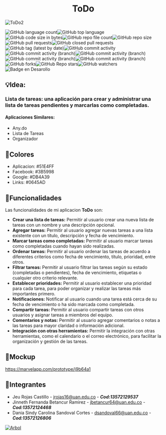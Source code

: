 <h1 align="center"> ToDo </h1>

![ToDo2](https://user-images.githubusercontent.com/90876062/232974613-69d8de40-8abb-4091-8b01-7b66d4dfa5f8.png)

![GitHub language count](https://img.shields.io/github/languages/count/JeuRC/ToDo?style=plastic)![GitHub top language](https://img.shields.io/github/languages/top/JeuRC/ToDo?style=plastic)![GitHub code size in bytes](https://img.shields.io/github/languages/code-size/JeuRC/ToDo?style=plastic)![GitHub repo file count](https://img.shields.io/github/directory-file-count/JeuRC/ToDo?style=plastic)![GitHub repo size](https://img.shields.io/github/repo-size/JeuRC/Todo?style=plastic)![GitHub pull requests](https://img.shields.io/github/issues-pr/JeuRC/ToDo?style=plastic)![GitHub closed pull requests](https://img.shields.io/github/issues-pr-closed/JeuRC/ToDo?style=plastic)![GitHub tag (latest by date)](https://img.shields.io/github/v/tag/JeuRC/ToDo?style=plastic)![GitHub commit activity](https://img.shields.io/github/commit-activity/w/JeuRC/ToDo?style=plastic)![GitHub commit activity (branch)](https://img.shields.io/github/commit-activity/w/JeuRC/ToDo/main?label=commit%20activity%20main&style=plastic)![GitHub commit activity (branch)](https://img.shields.io/github/commit-activity/w/JeuRC/ToDo/jeu?label=commit%20activity%20jeu&style=plastic)![GitHub commit activity (branch)](https://img.shields.io/github/commit-activity/w/JeuRC/ToDo/jinneth?label=commit%20activity%20jinneth&style=plastic)![GitHub commit activity (branch)](https://img.shields.io/github/commit-activity/w/JeuRC/ToDo/carolina?label=commit%20activity%20carolina&style=plastic)![GitHub forks](https://img.shields.io/github/forks/JeuRC/ToDo?style=social)![GitHub Repo stars](https://img.shields.io/github/stars/JeuRC/ToDo?style=social)![GitHub watchers](https://img.shields.io/github/watchers/JeuRC/ToDO?style=social)
![Badge en Desarollo](https://img.shields.io/badge/STATUS-EN%20DESAROLLO-green)
## :bulb:Idea:
### Lista de tareas: una aplicación para crear y administrar una lista de tareas pendientes y marcarlas como completadas.
#### Aplicaciones Similares:
- Any.do
- Lista de Tareas
- Organizador
## :art:Colores
- Aplicacion: #51E4FF
- Facebook: #3B5998
- Google: #DB4A39
- Links: #0645AD
## :hammer:Funcionalidades
Las funcionalidades de mi aplicacion **ToDo** son:
- **Crear una lista de tareas:** Permitir al usuario crear una nueva lista de tareas con un nombre y una descripción opcional.
- **Agregar tareas:** Permitir al usuario agregar nuevas tareas a una lista existente con un título, descripción y fecha de vencimiento.
- **Marcar tareas como completadas:** Permitir al usuario marcar tareas como completadas cuando hayan sido realizadas.
- **Ordenar tareas:** Permitir al usuario ordenar las tareas de acuerdo a diferentes criterios como fecha de vencimiento, título, prioridad, entre otros.
- **Filtrar tareas:** Permitir al usuario filtrar las tareas según su estado (completadas o pendientes), fecha de vencimiento, etiquetas o cualquier otro criterio relevante.
- **Establecer prioridades:** Permitir al usuario establecer una prioridad para cada tarea, para poder organizar y realizar las tareas más importantes primero.
- **Notificaciones:** Notificar al usuario cuando una tarea está cerca de su fecha de vencimiento o ha sido marcada como completada.
- **Compartir tareas:** Permitir al usuario compartir tareas con otros usuarios y asignar tareas a miembros del equipo.
- **Comentarios y notas:** Permitir al usuario agregar comentarios o notas a las tareas para mayor claridad o información adicional.
- **Integración con otras herramientas:** Permitir la integración con otras herramientas, como el calendario o el correo electrónico, para facilitar la organización y gestión de las tareas.
## :iphone:Mockup
https://marvelapp.com/prototype/j9b64a1
## :busts_in_silhouette:Integrantes
- Jeu Rojas Castillo - <jrojas16@uan.edu.co> - ***Cod:13572129537***
- Jinneth Fernanda Betancur Ramirez - <jbetancur64@uan.edu.co> - ***Cod:13572124468***
- Dania Sindy Carolina Sandoval Cortes - <dsandoval66@uan.edu.co> - ***Cod:13572126806***
<!--<a href="https://github.com/JeuRC/ToDo/graphs/contributors"><img src="https://opencollective.com/Docusaurus/contributors.svg?width=890&button=false" /></a>-->
<a href="https://github.com/JeuRC/ToDo/network"><img src="https://i.ibb.co/qrFjcF7/Arbol.png" alt="Arbol" border="0"></a>
